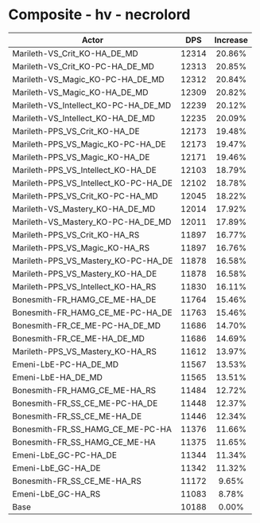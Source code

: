 # Composite - hv - necrolord
| Actor | DPS | Increase |
|---|:---:|:---:|
|Marileth-VS_Crit_KO-HA_DE_MD|12314|20.86%|
|Marileth-VS_Crit_KO-PC-HA_DE_MD|12313|20.85%|
|Marileth-VS_Magic_KO-PC-HA_DE_MD|12312|20.84%|
|Marileth-VS_Magic_KO-HA_DE_MD|12309|20.82%|
|Marileth-VS_Intellect_KO-PC-HA_DE_MD|12239|20.12%|
|Marileth-VS_Intellect_KO-HA_DE_MD|12235|20.09%|
|Marileth-PPS_VS_Crit_KO-HA_DE|12173|19.48%|
|Marileth-PPS_VS_Magic_KO-PC-HA_DE|12173|19.47%|
|Marileth-PPS_VS_Magic_KO-HA_DE|12171|19.46%|
|Marileth-PPS_VS_Intellect_KO-HA_DE|12103|18.79%|
|Marileth-PPS_VS_Intellect_KO-PC-HA_DE|12102|18.78%|
|Marileth-PPS_VS_Crit_KO-PC-HA_MD|12045|18.22%|
|Marileth-VS_Mastery_KO-HA_DE_MD|12014|17.92%|
|Marileth-VS_Mastery_KO-PC-HA_DE_MD|12011|17.89%|
|Marileth-PPS_VS_Crit_KO-HA_RS|11897|16.77%|
|Marileth-PPS_VS_Magic_KO-HA_RS|11897|16.76%|
|Marileth-PPS_VS_Mastery_KO-PC-HA_DE|11878|16.58%|
|Marileth-PPS_VS_Mastery_KO-HA_DE|11878|16.58%|
|Marileth-PPS_VS_Intellect_KO-HA_RS|11830|16.11%|
|Bonesmith-FR_HAMG_CE_ME-HA_DE|11764|15.46%|
|Bonesmith-FR_HAMG_CE_ME-PC-HA_DE|11763|15.46%|
|Bonesmith-FR_CE_ME-PC-HA_DE_MD|11686|14.70%|
|Bonesmith-FR_CE_ME-HA_DE_MD|11686|14.69%|
|Marileth-PPS_VS_Mastery_KO-HA_RS|11612|13.97%|
|Emeni-LbE-PC-HA_DE_MD|11567|13.53%|
|Emeni-LbE-HA_DE_MD|11565|13.51%|
|Bonesmith-FR_HAMG_CE_ME-HA_RS|11484|12.72%|
|Bonesmith-FR_SS_CE_ME-PC-HA_DE|11448|12.37%|
|Bonesmith-FR_SS_CE_ME-HA_DE|11446|12.34%|
|Bonesmith-FR_SS_HAMG_CE_ME-PC-HA|11376|11.66%|
|Bonesmith-FR_SS_HAMG_CE_ME-HA|11375|11.65%|
|Emeni-LbE_GC-PC-HA_DE|11344|11.34%|
|Emeni-LbE_GC-HA_DE|11342|11.32%|
|Bonesmith-FR_SS_CE_ME-HA_RS|11172|9.65%|
|Emeni-LbE_GC-HA_RS|11083|8.78%|
|Base|10188|0.00%|
